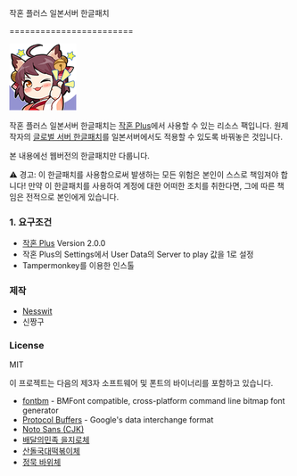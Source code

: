 작혼 플러스 일본서버 한글패치

========================

![리소스 팩 썸네일](/sample/nya1.png)

작혼 플러스 일본서버 한글패치는 [작혼 Plus](https://github.com/MajsoulPlus/majsoul-plus)에서 사용할 수 있는 리소스 팩입니다. 원제작자의 [글로벌 서버 한글패치](https://github.com/yf-dev/majsoul-plus-korean)를 일본서버에서도 적용할 수 있도록 바꿔놓은 것입니다.

본 내용에선 웹버전의 한글패치만 다룹니다.

⚠️ 경고: 이 한글패치를 사용함으로써 발생하는 모든 위험은 본인이 스스로 책임져야 합니다! 만약 이 한글패치를 사용하여 계정에 대한 어떠한 조치를 취한다면, 그에 따른 책임은 전적으로 본인에게 있습니다.


### 1. 요구조건

- [작혼 Plus](https://github.com/MajsoulPlus/majsoul-plus) Version 2.0.0 
- 작혼 Plus의 Settings에서 User Data의 Server to play 값을 1로 설정
- Tampermonkey를 이용한 인스톨

### 제작

- [Nesswit](https://github.com/rishubil)
- 신짱구

### License

MIT

이 프로젝트는 다음의 제3자 소프트웨어 및 폰트의 바이너리를 포함하고 있습니다.

- [fontbm](https://github.com/vladimirgamalyan/fontbm) - BMFont compatible, cross-platform command line bitmap font generator
- [Protocol Buffers](https://github.com/protocolbuffers/protobuf) - Google's data interchange format
- [Noto Sans (CJK)](https://www.google.com/get/noto/)
- [배달의민족 을지로체](https://www.woowahan.com/#/fonts)
- [산돌국대떡볶이체](http://kukde.co.kr/?page_id=627)
- [정묵 바위체](https://sangsangfont.com/21/?idx=122)
